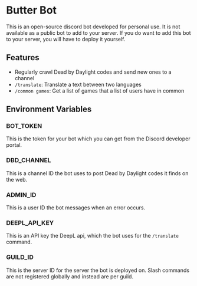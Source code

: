 # Butter Bot

This is an open-source discord bot developed for personal use. It is not 
available as a public bot to add to your server. If you do want to add this
bot to your server, you will have to deploy it yourself.

## Features

- Regularly crawl Dead by Daylight codes and send new ones to a channel
- `/translate`: Translate a text between two languages
- `/common games`: Get a list of games that a list of users have in common

## Environment Variables
### BOT_TOKEN
This is the token for your bot which you can get from the Discord developer portal.

### DBD_CHANNEL 
This is a channel ID the bot uses to post Dead by Daylight codes it finds on the web.

### ADMIN_ID
This is a user ID the bot messages when an error occurs.

### DEEPL_API_KEY
This is an API key the DeepL api, which the bot uses for the `/translate` command.

### GUILD_ID
This is the server ID for the server the bot is deployed on. Slash commands
are not registered globally and instead are per guild.